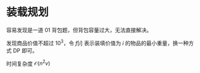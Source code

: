 # 装载规划

容易发现是一道 $01$ 背包题，但背包容量过大，无法直接解决。

发现商品价值不超过 $10^3$，令 $f[i]$ 表示装填价值为 $i$ 的物品的最小重量，换一种方式 DP 即可。

时间复杂度 $\mathcal{O}(n^2v)$